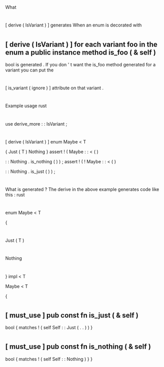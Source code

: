 #
What
#
[
derive
(
IsVariant
)
]
generates
When
an
enum
is
decorated
with
#
[
derive
(
IsVariant
)
]
for
each
variant
foo
in
the
enum
a
public
instance
method
is_foo
(
&
self
)
-
>
bool
is
generated
.
If
you
don
'
t
want
the
is_foo
method
generated
for
a
variant
you
can
put
the
#
[
is_variant
(
ignore
)
]
attribute
on
that
variant
.
#
#
Example
usage
rust
#
use
derive_more
:
:
IsVariant
;
#
#
[
derive
(
IsVariant
)
]
enum
Maybe
<
T
>
{
Just
(
T
)
Nothing
}
assert
!
(
Maybe
:
:
<
(
)
>
:
:
Nothing
.
is_nothing
(
)
)
;
assert
!
(
!
Maybe
:
:
<
(
)
>
:
:
Nothing
.
is_just
(
)
)
;
#
#
#
What
is
generated
?
The
derive
in
the
above
example
generates
code
like
this
:
rust
#
enum
Maybe
<
T
>
{
#
Just
(
T
)
#
Nothing
#
}
impl
<
T
>
Maybe
<
T
>
{
#
[
must_use
]
pub
const
fn
is_just
(
&
self
)
-
>
bool
{
matches
!
(
self
Self
:
:
Just
(
.
.
)
)
}
#
[
must_use
]
pub
const
fn
is_nothing
(
&
self
)
-
>
bool
{
matches
!
(
self
Self
:
:
Nothing
)
}
}
